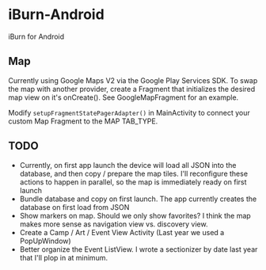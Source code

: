 iBurn-Android
=============

iBurn for Android

## Map 
Currently using Google Maps V2 via the Google Play Services SDK. To swap the map with another provider, create a Fragment that initializes the desired map view on it's onCreate(). See GoogleMapFragment for an example.

Modify `setupFragmentStatePagerAdapter()` in MainActivity to connect your custom Map Fragment to the MAP TAB_TYPE.

## TODO

+ Currently, on first app launch the device will load all JSON into the database, and then copy / prepare the map tiles. I'll reconfigure these actions to happen in parallel, so the map is immediately ready on first launch
+ Bundle database and copy on first launch. The app currently creates the database on first load from JSON
+ Show markers on map. Should we only show favorites? I think the map makes more sense as navigation view vs. discovery view.
+ Create a Camp / Art / Event View Activity (Last year we used a PopUpWindow)
+ Better organize the Event ListView. I wrote a sectionizer by date last year that I'll plop in at minimum.
